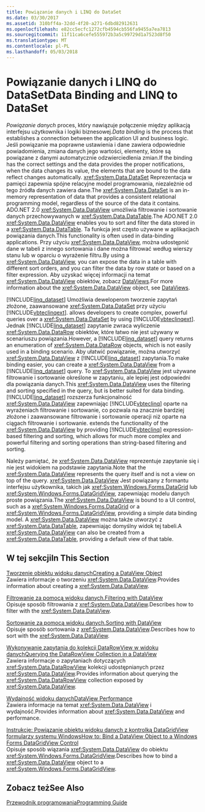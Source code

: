 ```yaml
---
title: Powiązanie danych i LINQ do DataSet
ms.date: 03/30/2017
ms.assetid: 310bff4a-32dd-4f20-a271-6dbd82912631
ms.openlocfilehash: e82cc5ecfc1272cfb4594cb556fa9455a7ea7813
ms.sourcegitcommit: 11f11ca6cefe555972b3a5c99729d1a7523d8f50
ms.translationtype: MT
ms.contentlocale: pl-PL
ms.lasthandoff: 05/03/2018
---
```

# <a name="data-binding-and-linq-to-dataset"></a><span data-ttu-id="8d0b6-102">Powiązanie danych i LINQ do DataSet</span><span class="sxs-lookup"><span data-stu-id="8d0b6-102">Data Binding and LINQ to DataSet</span></span>
<span data-ttu-id="8d0b6-103">*Powiązanie danych* proces, który nawiązuje połączenie między aplikacją interfejsu użytkownika i logiki biznesowej.</span><span class="sxs-lookup"><span data-stu-id="8d0b6-103">*Data binding* is the process that establishes a connection between the application UI and business logic.</span></span> <span data-ttu-id="8d0b6-104">Jeśli powiązanie ma poprawne ustawienia i dane zawiera odpowiednie powiadomienia, zmiana danych jego wartości, elementy, które są powiązane z danymi automatycznie odzwierciedlenia zmian.</span><span class="sxs-lookup"><span data-stu-id="8d0b6-104">If the binding has the correct settings and the data provides the proper notifications, when the data changes its value, the elements that are bound to the data reflect changes automatically.</span></span> <span data-ttu-id="8d0b6-105"><xref:System.Data.DataSet> Reprezentacja w pamięci zapewnia spójne relacyjne model programowania, niezależnie od tego źródła danych zawiera dane.</span><span class="sxs-lookup"><span data-stu-id="8d0b6-105">The <xref:System.Data.DataSet> is an in- memory representation of data that provides a consistent relational programming model, regardless of the source of the data it contains.</span></span> <span data-ttu-id="8d0b6-106">ADO.NET 2.0 <xref:System.Data.DataView> umożliwia filtrowanie i sortowanie danych przechowywanych w <xref:System.Data.DataTable>.</span><span class="sxs-lookup"><span data-stu-id="8d0b6-106">The ADO.NET 2.0 <xref:System.Data.DataView> enables you to sort and filter the data stored in a <xref:System.Data.DataTable>.</span></span> <span data-ttu-id="8d0b6-107">Ta funkcja jest często używane w aplikacjach powiązania danych.</span><span class="sxs-lookup"><span data-stu-id="8d0b6-107">This functionality is often used in data-binding applications.</span></span> <span data-ttu-id="8d0b6-108">Przy użyciu <xref:System.Data.DataView>, można udostępnić dane w tabeli z innego sortowania i dane można filtrować według wierszy stanu lub w oparciu o wyrażenie filtru.</span><span class="sxs-lookup"><span data-stu-id="8d0b6-108">By using a <xref:System.Data.DataView>, you can expose the data in a table with different sort orders, and you can filter the data by row state or based on a filter expression.</span></span> <span data-ttu-id="8d0b6-109">Aby uzyskać więcej informacji na temat <xref:System.Data.DataView> obiektów, zobacz [DataViews](../../../../docs/framework/data/adonet/dataset-datatable-dataview/dataviews.md).</span><span class="sxs-lookup"><span data-stu-id="8d0b6-109">For more information about the <xref:System.Data.DataView> object, see [DataViews](../../../../docs/framework/data/adonet/dataset-datatable-dataview/dataviews.md).</span></span>  
  
 [!INCLUDE[linq_dataset](../../../../includes/linq-dataset-md.md)]<span data-ttu-id="8d0b6-110"> Umożliwia deweloperom tworzenie zapytań złożone, zaawansowane <xref:System.Data.DataSet> przy użyciu [!INCLUDE[vbteclinqext](../../../../includes/vbteclinqext-md.md)].</span><span class="sxs-lookup"><span data-stu-id="8d0b6-110"> allows developers to create complex, powerful queries over a <xref:System.Data.DataSet> by using [!INCLUDE[vbteclinqext](../../../../includes/vbteclinqext-md.md)].</span></span> <span data-ttu-id="8d0b6-111">Jednak [!INCLUDE[linq_dataset](../../../../includes/linq-dataset-md.md)] zapytanie zwraca wyliczenie <xref:System.Data.DataRow> obiektów, które łatwo nie jest używany w scenariuszu powiązania.</span><span class="sxs-lookup"><span data-stu-id="8d0b6-111">However, a [!INCLUDE[linq_dataset](../../../../includes/linq-dataset-md.md)] query returns an enumeration of <xref:System.Data.DataRow> objects, which is not easily used in a binding scenario.</span></span> <span data-ttu-id="8d0b6-112">Aby ułatwić powiązanie, można utworzyć <xref:System.Data.DataView> z [!INCLUDE[linq_dataset](../../../../includes/linq-dataset-md.md)] zapytania.</span><span class="sxs-lookup"><span data-stu-id="8d0b6-112">To make binding easier, you can create a <xref:System.Data.DataView> from a [!INCLUDE[linq_dataset](../../../../includes/linq-dataset-md.md)] query.</span></span> <span data-ttu-id="8d0b6-113">To <xref:System.Data.DataView> jest używane filtrowanie i sortowanie określone w zapytaniu, ale lepiej jest odpowiedni dla powiązania danych.</span><span class="sxs-lookup"><span data-stu-id="8d0b6-113">This <xref:System.Data.DataView> uses the filtering and sorting specified in the query, but is better suited for data binding.</span></span> [!INCLUDE[linq_dataset](../../../../includes/linq-dataset-md.md)]<span data-ttu-id="8d0b6-114"> rozszerza funkcjonalność <xref:System.Data.DataView> zapewniając [!INCLUDE[vbteclinq](../../../../includes/vbteclinq-md.md)] oparte na wyrażeniach filtrowanie i sortowanie, co pozwala na znacznie bardziej złożone i zaawansowane filtrowanie i sortowanie operacji niż oparte na ciągach filtrowanie i sortowanie.</span><span class="sxs-lookup"><span data-stu-id="8d0b6-114"> extends the functionality of the <xref:System.Data.DataView> by providing [!INCLUDE[vbteclinq](../../../../includes/vbteclinq-md.md)] expression-based filtering and sorting, which allows for much more complex and powerful filtering and sorting operations than string-based filtering and sorting.</span></span>  
  
 <span data-ttu-id="8d0b6-115">Należy pamiętać, że <xref:System.Data.DataView> reprezentuje zapytanie się i nie jest widokiem na podstawie zapytania.</span><span class="sxs-lookup"><span data-stu-id="8d0b6-115">Note that the <xref:System.Data.DataView> represents the query itself and is not a view on top of the query.</span></span> <span data-ttu-id="8d0b6-116"><xref:System.Data.DataView> Jest powiązany z formantu interfejsu użytkownika, takich jak <xref:System.Windows.Forms.DataGrid> lub <xref:System.Windows.Forms.DataGridView>, zapewniając modelu danych proste powiązania.</span><span class="sxs-lookup"><span data-stu-id="8d0b6-116">The <xref:System.Data.DataView> is bound to a UI control, such as a <xref:System.Windows.Forms.DataGrid> or a <xref:System.Windows.Forms.DataGridView>, providing a simple data binding model.</span></span> <span data-ttu-id="8d0b6-117">A <xref:System.Data.DataView> można także utworzyć z <xref:System.Data.DataTable>, zapewniając domyślny widok tej tabeli.</span><span class="sxs-lookup"><span data-stu-id="8d0b6-117">A <xref:System.Data.DataView> can also be created from a <xref:System.Data.DataTable>, providing a default view of that table.</span></span>  
  
## <a name="in-this-section"></a><span data-ttu-id="8d0b6-118">W tej sekcji</span><span class="sxs-lookup"><span data-stu-id="8d0b6-118">In This Section</span></span>  
 [<span data-ttu-id="8d0b6-119">Tworzenie obiektu widoku danych</span><span class="sxs-lookup"><span data-stu-id="8d0b6-119">Creating a DataView Object</span></span>](../../../../docs/framework/data/adonet/creating-a-dataview-object-linq-to-dataset.md)  
 <span data-ttu-id="8d0b6-120">Zawiera informacje o tworzeniu <xref:System.Data.DataView>.</span><span class="sxs-lookup"><span data-stu-id="8d0b6-120">Provides information about creating a <xref:System.Data.DataView>.</span></span>  
  
 [<span data-ttu-id="8d0b6-121">Filtrowanie za pomocą widoku danych.</span><span class="sxs-lookup"><span data-stu-id="8d0b6-121">Filtering with DataView</span></span>](../../../../docs/framework/data/adonet/filtering-with-dataview-linq-to-dataset.md)  
 <span data-ttu-id="8d0b6-122">Opisuje sposób filtrowania z <xref:System.Data.DataView>.</span><span class="sxs-lookup"><span data-stu-id="8d0b6-122">Describes how to filter with the <xref:System.Data.DataView>.</span></span>  
  
 [<span data-ttu-id="8d0b6-123">Sortowanie za pomocą widoku danych.</span><span class="sxs-lookup"><span data-stu-id="8d0b6-123">Sorting with DataView</span></span>](../../../../docs/framework/data/adonet/sorting-with-dataview-linq-to-dataset.md)  
 <span data-ttu-id="8d0b6-124">Opisuje sposób sortowania z <xref:System.Data.DataView>.</span><span class="sxs-lookup"><span data-stu-id="8d0b6-124">Describes how to sort with the <xref:System.Data.DataView>.</span></span>  
  
 [<span data-ttu-id="8d0b6-125">Wykonywanie zapytania do kolekcji DataRowView w widoku danych</span><span class="sxs-lookup"><span data-stu-id="8d0b6-125">Querying the DataRowView Collection in a DataView</span></span>](../../../../docs/framework/data/adonet/querying-the-datarowview-collection-in-a-dataview.md)  
 <span data-ttu-id="8d0b6-126">Zawiera informacje o zapytaniach dotyczących <xref:System.Data.DataRowView> kolekcji udostępnianych przez <xref:System.Data.DataView>.</span><span class="sxs-lookup"><span data-stu-id="8d0b6-126">Provides information about querying the <xref:System.Data.DataRowView> collection exposed by <xref:System.Data.DataView>.</span></span>  
  
 [<span data-ttu-id="8d0b6-127">Wydajność widoku danych</span><span class="sxs-lookup"><span data-stu-id="8d0b6-127">DataView Performance</span></span>](../../../../docs/framework/data/adonet/dataview-performance.md)  
 <span data-ttu-id="8d0b6-128">Zawiera informacje na temat <xref:System.Data.DataView> i wydajność.</span><span class="sxs-lookup"><span data-stu-id="8d0b6-128">Provides information about <xref:System.Data.DataView> and performance.</span></span>  
  
 [<span data-ttu-id="8d0b6-129">Instrukcje: Powiązanie obiektu widoku danych z kontrolką DataGridView formularzy systemu Windows</span><span class="sxs-lookup"><span data-stu-id="8d0b6-129">How to: Bind a DataView Object to a Windows Forms DataGridView Control</span></span>](../../../../docs/framework/data/adonet/how-to-bind-a-dataview-object-to-a-winforms-datagridview-control.md)  
 <span data-ttu-id="8d0b6-130">Opisuje sposób wiązania <xref:System.Data.DataView> do obiektu <xref:System.Windows.Forms.DataGridView>.</span><span class="sxs-lookup"><span data-stu-id="8d0b6-130">Describes how to bind a <xref:System.Data.DataView> object to a <xref:System.Windows.Forms.DataGridView>.</span></span>  
  
## <a name="see-also"></a><span data-ttu-id="8d0b6-131">Zobacz też</span><span class="sxs-lookup"><span data-stu-id="8d0b6-131">See Also</span></span>  
 [<span data-ttu-id="8d0b6-132">Przewodnik programowania</span><span class="sxs-lookup"><span data-stu-id="8d0b6-132">Programming Guide</span></span>](../../../../docs/framework/data/adonet/programming-guide-linq-to-dataset.md)
